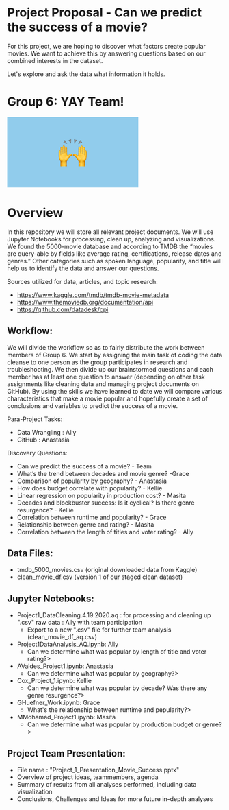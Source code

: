 # Project Proposal - Can we predict the success of a movie? 

For this project, we are hoping to discover what factors create popular movies. We want to achieve this by answering questions based on our combined interests in the dataset. 
 
Let's explore and ask the data what information it holds. 

# Group 6: YAY Team! 
![Image description](TeamImageFile.png)

# Overview
In this repository we will store all relevant project documents. We will use Jupyter Notebooks for processing, clean up, analyzing and visualizations. We found the 5000-movie database and according to TMDB the “movies are query-able by fields like average rating, certifications, release dates and genres.”  Other categories such as spoken language, popularity, and title will help us to identify the data and answer our questions. 

Sources utilized for data, articles, and topic research:
   - https://www.kaggle.com/tmdb/tmdb-movie-metadata
   - https://www.themoviedb.org/documentation/api
   - https://github.com/datadesk/cpi

## Workflow:
We will divide the workflow so as to fairly distribute the work between members of Group 6. We start by assigning the main task of coding the data cleanse to one person as the group participates in research and troubleshooting. We then divide up our brainstormed questions and each member has at least one question to answer (depending on other task assignments like cleaning data and managing project documents on GitHub). By using the skills we have learned to date we will compare various characteristics that make a movie popular and hopefully create a set of conclusions and variables to predict the success of a movie.

Para-Project Tasks:
   - Data Wrangling : Ally 
   - GitHub : Anastasia

Discovery Questions:
   - Can we predict the success of a movie? - Team
   - What’s the trend between decades and movie genre? -Grace
   - Comparison of popularity by geography? - Anastasia
   - How does budget correlate with popularity? - Kellie
   - Linear regression on popularity in production cost? - Masita
   - Decades and blockbuster success: Is it cyclical? Is there genre resurgence? - Kellie
   - Correlation between runtime and popularity? - Grace
   - Relationship between genre and rating? - Masita
   - Correlation between the length of titles and voter rating? - Ally
 
## Data Files: 
- tmdb_5000_movies.csv (original downloaded data from Kaggle)
- clean_movie_df.csv (version 1 of our staged clean dataset)

## Jupyter Notebooks:
- Project1_DataCleaning.4.19.2020.aq : for processing and cleaning up ".csv" raw data : Ally with team participation 
   - Export to a new ".csv" file for further team analysis (clean_movie_df_aq.csv) 
- Project1DataAnalysis_AQ.ipynb: Ally  
   - Can we determine what was popular by length of title and voter rating?>
- AValdes_Project1.ipynb: Anastasia   
   - Can we determine what was popular by geography?>
- Cox_Project_1.ipynb: Kellie  
   - Can we determine what was popular by decade? Was there any genre resurgence?>
- GHuefner_Work.ipynb: Grace  
   - What's the relationship between runtime and pepularity?>
- MMohamad_Project1.ipynb: Masita  
   - Can we determine what was popular by production budget or genre?>

## Project Team Presentation:
- File name : "Project_1_Presentation_Movie_Success.pptx"
- Overview of project ideas, teammembers, agenda
- Summary of results from all analyses performed, including data visualization 
- Conclusions, Challenges and Ideas for more future in-depth analyses


       



